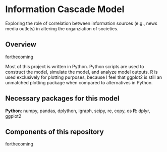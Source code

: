 # Information Cascade Model 
Exploring the role of correlation between information sources (e.g., news media outlets) in altering the organziation of societies. 

## Overview
forthecoming

Most of this project is written in Python. Python scripts are used to construct the model, simulate the model, and analyze model outputs. R is used exclusively for plotting purposes, because I feel that ggplot2 is still an unmatched plotting package when compared to alternatives in Python.

## Necessary packages for this model
**Python**: numpy, pandas, dplython, igraph, scipy, re, copy, os
**R**: dplyr, ggplot2

## Components of this repository
forthecoming